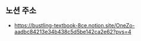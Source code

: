 ## 노션 주소

  - https://bustling-textbook-8ce.notion.site/OneZo-aadbc84213e34b438c5d5be142ca2e62?pvs=4
